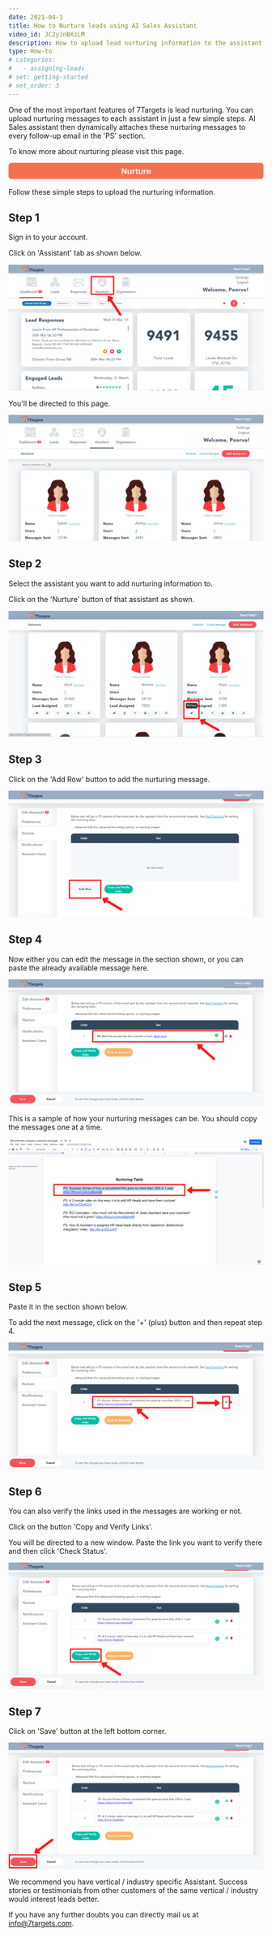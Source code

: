 ```yaml
---
date: 2021-04-1
title: How to Nurture leads using AI Sales Assistant
video_id: JC2yJnBXzLM
description: How to upload lead nurturing information to the assistant so that all the prospects are nurtured.
type: How-to
# categories:
#   - assigning-leads
# set: getting-started
# set_order: 3
---
```

One of the most important features of 7Targets is lead nurturing. You can upload nurturing messages to each assistant in just a few simple steps. AI Sales assistant then dynamically attaches these nurturing messages to every follow-up email in the 'PS' section.

To know more about nurturing please visit this page.

[![image](../images/nurture-data-btn.png)](https://help.7targets.ai/getting-responses/assistant-nurturing/)

Follow these simple steps to upload the nurturing information.

## Step 1

Sign in to your account.

Click on 'Assistant' tab as shown below.

![image](../images/lead-nurturing-1.png)

You'll be directed to this page.

![image](../images/lead-nurturing-2.png)


## Step 2

Select the assistant you want to add nurturing information to.

Click on the 'Nurture' button of that assistant as shown.

![image](../images/lead-nurturing-3.png)

## Step 3

Click on the 'Add Row' button to add the nurturing message.

![image](../images/lead-nurturing-4.png)

## Step 4

Now either you can edit the message in the section shown, or you can paste the already available message here.

![image](../images/lead-nurturing-5.png)

This is a sample of how your nurturing messages can be. You should copy the messages one at a time.

![image](../images/lead-nurturing-6.png)

## Step 5

Paste it in the section shown below.

To add the next message, click on the '+' (plus) button and then repeat step 4.


![image](../images/lead-nurturing-7.png)

## Step 6

You can also verify the links used in the messages are working or not.

Click on the button 'Copy and Verify Links'. 

You will be directed to a new window. Paste the link you want to verify there and then click 'Check Status'.

![image](../images/lead-nurturing-9.png)


## Step 7

Click on 'Save' button at the left bottom corner. 

![image](../images/lead-nurturing-8.png)

We recommend you have vertical / industry specific Assistant. Success stories or testimonials from other customers of the same vertical / industry would interest leads better.

If you have any further doubts you can directly mail us at info@7targets.com.